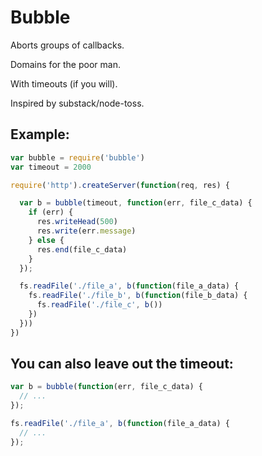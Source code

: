 # Bubble

Aborts groups of callbacks.

Domains for the poor man.

With timeouts (if you will).

Inspired by substack/node-toss.

## Example:


```javascript
var bubble = require('bubble')
var timeout = 2000

require('http').createServer(function(req, res) {

  var b = bubble(timeout, function(err, file_c_data) {
    if (err) {
      res.writeHead(500)
      res.write(err.message)
    } else {
      res.end(file_c_data)
    }
  });

  fs.readFile('./file_a', b(function(file_a_data) {
    fs.readFile('./file_b', b(function(file_b_data) {
      fs.readFile('./file_c', b())
    })
  }))
})
```

## You can also leave out the timeout:

```javascript
var b = bubble(function(err, file_c_data) {
  // ...
});

fs.readFile('./file_a', b(function(file_a_data) {
  // ...
});

```